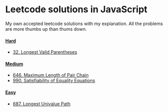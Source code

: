 # Leetcode solutions in JavaScript

My own accepted leetcode solutions with my explanation. All the problems are more thumbs up than thums down.

#### [Hard](src/hard)

- [32. Longest Valid Parentheses](src/hard/32_longest_valid_parentheses.js)

#### [Medium](src/medium)

- [646. Maximum Length of Pair Chain](src/medium/646_maximum_length_of_pair_chain.js)
- [990. Satisfiability of Equality Equations](src/medium/990_satisfiability_of_equality_equations.js)

#### [Easy](src/easy)

- [687. Longest Univalue Path](src/easy/687_longest_univalue_path.js)
